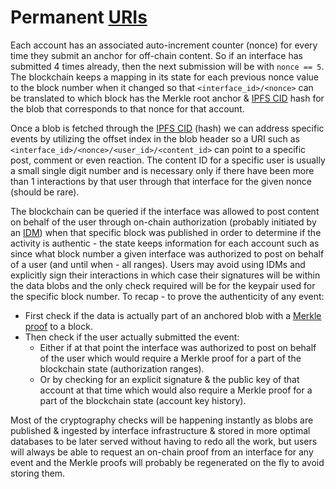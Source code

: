 # Permanent [URIs](https://en.wikipedia.org/wiki/Uniform_Resource_Identifier)

Each account has an associated auto-increment counter (nonce) for every time they submit an anchor for off-chain content. So if an interface has submitted 4 times already, then the next submission will be with `nonce == 5`. The blockchain keeps a mapping in its state for each previous nonce value to the block number when it changed so that `<interface_id>/<nonce>` can be translated to which block has the Merkle root anchor & [IPFS CID](https://docs.ipfs.io/concepts/content-addressing/) hash for the blob that corresponds to that nonce for that account.

Once a blob is fetched through the [IPFS CID](https://docs.ipfs.io/concepts/content-addressing/) (hash) we can address specific events by utilizing the offset index in the blob header so a URI such as `<interface_id>/<nonce>/<user_id>/<content_id>` can point to a specific post, comment or even reaction. The content ID for a specific user is usually a small single digit number and is necessary only if there have been more than 1 interactions by that user through that interface for the given nonce (should be rare).

The blockchain can be queried if the interface was allowed to post content on behalf of the user through on-chain authorization (probably initiated by an [IDM](../implementation/ecosystem/IDM.md)) when that specific block was published in order to determine if the activity is authentic - the state keeps information for each account such as since what block number a given interface was authorized to post on behalf of a user (and until when - all ranges). Users may avoid using IDMs and explicitly sign their interactions in which case their signatures will be within the data blobs and the only check required will be for the keypair used for the specific block number. To recap - to prove the authenticity of any event:
- First check if the data is actually part of an anchored blob with a [Merkle proof](https://medium.com/crypto-0-nite/merkle-proofs-explained-6dd429623dc5) to a block.
- Then check if the user actually submitted the event:
    - Either if at that point the interface was authorized to post on behalf of the user which would require a Merkle proof for a part of the blockchain state (authorization ranges).
    - Or by checking for an explicit signature & the public key of that account at that time which would also require a Merkle proof for a part of the blockchain state (account key history).

Most of the cryptography checks will be happening instantly as blobs are published & ingested by interface infrastructure & stored in more optimal databases to be later served without having to redo all the work, but users will always be able to request an on-chain proof from an interface for any event and the Merkle proofs will probably be regenerated on the fly to avoid storing them.
